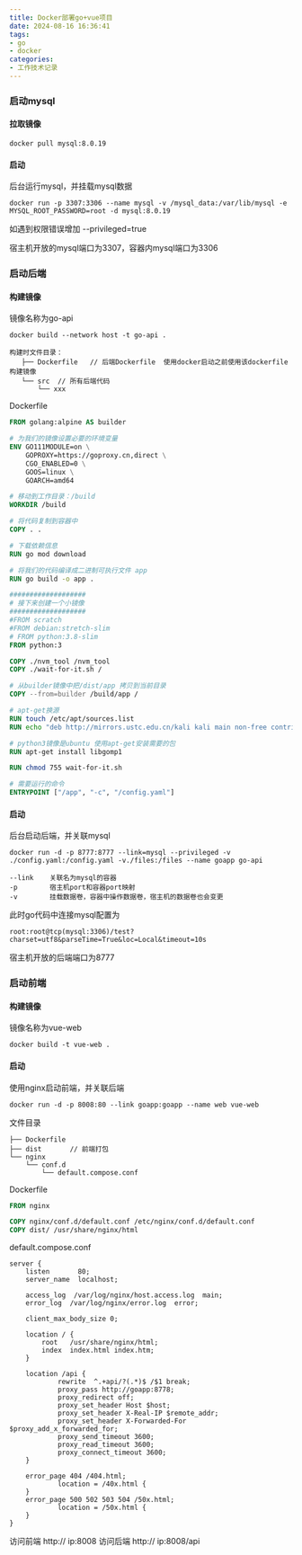 ```yaml
---
title: Docker部署go+vue项目
date: 2024-08-16 16:36:41
tags:
- go
- docker
categories:
- 工作技术记录
---
```


### 启动mysql

#### 拉取镜像 

```
docker pull mysql:8.0.19 
```

#### 启动

后台运行mysql，并挂载mysql数据

```
docker run -p 3307:3306 --name mysql -v /mysql_data:/var/lib/mysql -e MYSQL_ROOT_PASSWORD=root -d mysql:8.0.19
```

如遇到权限错误增加  --privileged=true

宿主机开放的mysql端口为3307，容器内mysql端口为3306

### 启动后端

#### 构建镜像

镜像名称为go-api

```
docker build --network host -t go-api .
```

```
构建时文件目录：
   ├── Dockerfile   // 后端Dockerfile  使用docker启动之前使用该dockerfile构建镜像
   └── src  // 所有后端代码
       └── xxx
```
Dockerfile

```Dockerfile
FROM golang:alpine AS builder

# 为我们的镜像设置必要的环境变量
ENV GO111MODULE=on \
    GOPROXY=https://goproxy.cn,direct \
    CGO_ENABLED=0 \
    GOOS=linux \
    GOARCH=amd64

# 移动到工作目录：/build
WORKDIR /build

# 将代码复制到容器中
COPY . .

# 下载依赖信息
RUN go mod download

# 将我们的代码编译成二进制可执行文件 app
RUN go build -o app .

###################
# 接下来创建一个小镜像
###################
#FROM scratch
#FROM debian:stretch-slim
# FROM python:3.8-slim
FROM python:3

COPY ./nvm_tool /nvm_tool
COPY ./wait-for-it.sh /

# 从builder镜像中把/dist/app 拷贝到当前目录
COPY --from=builder /build/app /

# apt-get换源
RUN touch /etc/apt/sources.list
RUN echo "deb http://mirrors.ustc.edu.cn/kali kali main non-free contrib" > /etc/apt/sources.list

# python3镜像是ubuntu 使用apt-get安装需要的包
RUN apt-get install libgomp1

RUN chmod 755 wait-for-it.sh

# 需要运行的命令
ENTRYPOINT ["/app", "-c", "/config.yaml"]

```

#### 启动

后台启动后端，并关联mysql

```
docker run -d -p 8777:8777 --link=mysql --privileged -v ./config.yaml:/config.yaml -v./files:/files --name goapp go-api

--link    关联名为mysql的容器
-p        宿主机port和容器port映射
-v        挂载数据卷，容器中操作数据卷，宿主机的数据卷也会变更 
```

此时go代码中连接mysql配置为

```
root:root@tcp(mysql:3306)/test?charset=utf8&parseTime=True&loc=Local&timeout=10s
```

宿主机开放的后端端口为8777 

### 启动前端

#### 构建镜像

镜像名称为vue-web

```
docker build -t vue-web .
```

#### 启动

使用nginx启动前端，并关联后端

```
docker run -d -p 8008:80 --link goapp:goapp --name web vue-web
```

文件目录

```
├── Dockerfile 
├── dist       // 前端打包
└── nginx
    └── conf.d
        └── default.compose.conf
```
Dockerfile

```dockerfile
FROM nginx

COPY nginx/conf.d/default.conf /etc/nginx/conf.d/default.conf
COPY dist/ /usr/share/nginx/html
```
default.compose.conf

```nginx
server {
    listen       80;
    server_name  localhost;

    access_log  /var/log/nginx/host.access.log  main;
    error_log  /var/log/nginx/error.log  error;

    client_max_body_size 0;

    location / {
        root   /usr/share/nginx/html;
        index  index.html index.htm;
    }

    location /api {
            rewrite  ^.+api/?(.*)$ /$1 break;
            proxy_pass http://goapp:8778;
            proxy_redirect off;
            proxy_set_header Host $host;
            proxy_set_header X-Real-IP $remote_addr;
            proxy_set_header X-Forwarded-For $proxy_add_x_forwarded_for;
            proxy_send_timeout 3600;
            proxy_read_timeout 3600;
            proxy_connect_timeout 3600;
    }

    error_page 404 /404.html;
            location = /40x.html {
    }
    error_page 500 502 503 504 /50x.html;
            location = /50x.html {
    }
}

```
访问前端 http:// ip:8008
访问后端 http:// ip:8008/api
